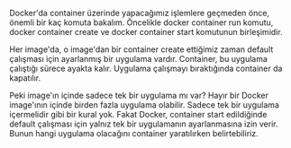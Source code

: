 Docker'da container üzerinde yapacağımız işlemlere geçmeden önce, önemli bir kaç komuta bakalım. Öncelikle docker container run komutu, docker container create ve docker container start komutunun birleşimidir.

Her image'da, o image'dan bir container create ettiğimiz zaman default çalışması için ayarlanmış bir uygulama vardır. Container, bu uygulama çalıştığı sürece ayakta kalır. Uygulama çalışmayı bıraktığında container da kapatılır.

Peki image'ın içinde sadece tek bir uygulama mı var? Hayır bir Docker image'ının içinde birden fazla uygulama olabilir. Sadece tek bir uygulama içermelidir gibi bir kural yok. Fakat Docker, container start edildiğinde default çalışması için yalnız tek bir uygulamanın ayarlanmasına izin verir. Bunun hangi uygulama olacağını container yaratılırken belirtebiliriz.

